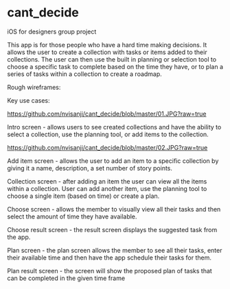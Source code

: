 # cant_decide
iOS for designers group project

This app is for those people who have a hard time making decisions. It allows the user to create a collection with tasks or items added to their collections. The user can then use the built in planning or selection tool to choose a specific task to complete based on the time they have, or to plan a series of tasks within a collection to create a roadmap.

Rough wireframes:

Key use cases:

https://github.com/nvisanji/cant_decide/blob/master/01.JPG?raw=true

Intro screen - allows users to see created collections and have the ability to select a collection, use the planning tool, or add items to the collection.

https://github.com/nvisanji/cant_decide/blob/master/02.JPG?raw=true

Add item screen - allows the user to add an item to a specific collection by giving it a name, description, a set number of story points.

Collection screen - after adding an item the user can view all the items within a collection. User can add another item, use the planning tool to choose a single item (based on time) or create a plan.

Choose screen - allows the member to visually view all their tasks and then select the amount of time they have available.

Choose result screen - the result screen displays the suggested task from the app.

Plan screen - the plan screen allows the member to see all their tasks, enter their available time and then have the app schedule their tasks for them.

Plan result screen - the screen will show the proposed plan of tasks that can be completed in the given time frame


